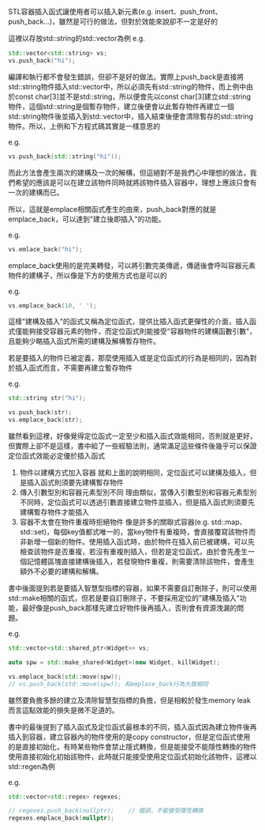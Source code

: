STL容器插入函式讓使用者可以插入新元素(e.g. insert、push_front、push_back...)，雖然是可行的做法，但對於效能來說卻不一定是好的

這裡以存放std::string的std::vector為例
e.g.
```cpp
std::vector<std::string> vs;
vs.push_back("hi");
```

編譯和執行都不會發生錯誤，但卻不是好的做法。實際上push_back是直接將std::string物件插入std::vector中，所以必須先有std::string的物件，而上例中由於const char[3]並不是std::string，所以便會先以const char[3]建立std::string物件，這個std::string是個暫存物件，建立後便會以此暫存物件再建立一個std::string物件後並插入到std::vector中，插入結束後便會清除暫存的std::string物件。所以，上例和下方程式碼其實是一樣意思的

e.g.
```cpp
vs.push_back(std::string("hi"));
```

而此方法會產生兩次的建構及一次的解構，但這絕對不是我們心中理想的做法，我們希望的應該是可以在建立該物件同時就將該物件插入容器中，理想上應該只會有一次的建構而已。

所以，這就是emplace相關函式產生的由來，push_back對應的就是emplace_back，可以達到"建立後即插入"的功能。

e.g.
```cpp
vs.emlace_back("hi");
```

emplace_back使用的是完美轉發，可以將引數完美傳遞，傳遞後會呼叫容器元素物件的建構子，所以像是下方的使用方式也是可以的

e.g.
```cpp
vs.emplace_back(10, ' ');
```

這樣"建構及插入"的函式又稱為定位函式，提供比插入函式更彈性的介面，插入函式僅能夠接受容器元素的物件，而定位函式則能接受"容器物件的建構函數引數"，且能夠少略插入函式所需的建構及解構暫存物件。

若是要插入的物件已被定義，那麼使用插入或是定位函式的行為是相同的，因為對於插入函式而言，不需要再建立暫存物件

e.g.
```cpp
std::string str("hi");

vs.push_back(str);
vs.emplace_back(str);
```

雖然看到這裡，好像覺得定位函式一定至少和插入函式效能相同，否則就是更好，但實際上卻不是這樣，書中給了一些經驗法則，通常滿足這些條件後幾乎可以保證定位函式效能必定優於插入函式

1. 物件以建構方式加入容器
就和上面的說明相同，定位函式可以建構及插入，但是插入函式則須要先建構暫存物件
2. 傳入引數型別和容器元素型別不同
理由類似，當傳入引數型別和容器元素型別不同時，定位函式可以透過引數直接建立物件並插入，但是插入函式則須要先建構暫存物件才能插入
3. 容器不太會在物件重複時拒絕物件
像是許多的關聯式容器(e.g. std::map、std::set)，每個key值都式唯一的，當key物件有重複時，會直接覆寫該物件而非新增一個新的物件。使用插入函式時，由於物件在插入前已被建構，可以先檢查該物件是否重複，若沒有重複則插入，但若是定位函式，由於會先產生一個記憶體區塊直接建構後插入，若發現物件重複，則需要清除該物件，會產生額外不必要的建構和解構。

書中後面提到若是要插入智慧型指標的容器，如果不需要自訂刪除子，則可以使用std::make相關的函式，但若是要自訂刪除子，不要採用定位的"建構及插入"功能，最好像是push_back那樣先建立好物件後再插入，否則會有資源洩漏的問題。

e.g.
```cpp
std::vector<std::shared_ptr<Widget>> vs;

auto spw = std::make_shared<Widget>(new Widget, killWidget);

vs.emplace_back(std::move(spw));
// vs.push_back(std::move(spw)); 和emplace_back行為大致相同
```

雖然要負擔多餘的建立及清除智慧型指標的負擔，但是相較於發生memory leak而言這點效能的損失是微不足道的。

書中的最後提到了插入函式及定位函式最根本的不同，插入函式因為建立物件後再插入到容器，建立容器內的物件使用的是copy constructor，但是定位函式使用的是直接初始化，有時某些物件會禁止隱式轉換，但是能接受不能隱性轉換的物件使用直接初始化初始該物件，此時就只能接受使用定位函式初始化該物件，這裡以std::regen為例

e.g.
```cpp
std::vector<std::regex> regexes;

// regexes.push_back(nullptr);    // 錯誤，不能接受隱性轉換
regexes.emplace_back(nullptr);
```